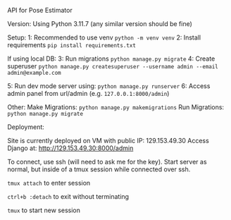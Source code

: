 API for Pose Estimator

Version:
Using Python 3.11.7 (any similar version should be fine)

Setup:
1: Recommended to use venv `python -m venv venv`
2: Install requirements `pip install requirements.txt`

If using local DB:
3: Run migrations `python manage.py migrate`
4: Create superuser `python manage.py createsuperuser --username admin --email admin@example.com`

5: Run dev mode server using: `python manage.py runserver`
6: Access admin panel from url/admin (e.g. `127.0.0.1:8000/admin`)

Other:
    Make Migrations: `python manage.py makemigrations`
    Run Migrations: `python manage.py migrate`

Deployment:

Site is currently deployed on VM with public IP: 129.153.49.30
Access Django at: http://129.153.49.30:8000/admin

To connect, use ssh (will need to ask me for the key).
Start server as normal, but inside of a tmux session while connected over ssh.

`tmux attach` to enter session

`ctrl+b :detach` to exit without terminating

`tmux` to start new session
